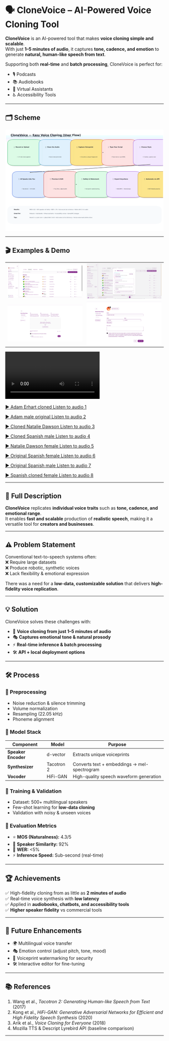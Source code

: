# 🗣️ CloneVoice – AI-Powered Voice Cloning Tool

**CloneVoice** is an AI-powered tool that makes **voice cloning simple and scalable**.  
With just **1–5 minutes of audio**, it captures **tone, cadence, and emotion** to generate **natural, human-like speech from text**.

Supporting both **real-time** and **batch processing**, CloneVoice is perfect for:
- 🎙️ Podcasts
- 📚 Audiobooks
- 🤖 Virtual Assistants
- ♿ Accessibility Tools

---

## 🗂 Scheme

<img src="./img/img-5.png" alt="Scheme" />

---

## 🎬 Examples & Demo

<table>
    <tbody>
        <tr>
            <td>
                <img src="./img/img-1.png" alt="img" />
            </td>
            <td>
                <img src="./img/img-2.png" alt="img" />
            </td>
        </tr>
        <tr>
            <td>
                <img src="./img/img-3.png" alt="img" />
            </td>
            <td>
                <img src="./img/img-4.png" alt="img" />
            </td>
        </tr>
    </tbody>
</table>

<div style="width: 500px;">
<video src="https://github.com/user-attachments/assets/2624294f-6411-43ac-91b8-a70c13ac4da3" controls preload>
    Your browser does not support the video tag.
</video>
</div>


[▶️ Adam Erhart cloned Listen to audio 1](https://raw.githubusercontent.com/AmurKhoyetsyan/clonevoice-ai-low-data-voice-cloning-platform-supporting-real-time-and-batch-inference/master/audio/Adam_Erhart_cloned.mp3)

[▶️ Adam male original Listen to audio 2](https://raw.githubusercontent.com/AmurKhoyetsyan/clonevoice-ai-low-data-voice-cloning-platform-supporting-real-time-and-batch-inference/master/audio/Adam_male_original.mp3)

[▶️ Cloned Natalie Dawson Listen to audio 3](https://raw.githubusercontent.com/AmurKhoyetsyan/clonevoice-ai-low-data-voice-cloning-platform-supporting-real-time-and-batch-inference/master/audio/Cloned_Natalie_Dawson.mp3)

[▶️ Cloned Spanish male Listen to audio 4](https://raw.githubusercontent.com/AmurKhoyetsyan/clonevoice-ai-low-data-voice-cloning-platform-supporting-real-time-and-batch-inference/master/audio/Cloned_Spanish_male.mp3)

[▶️ Natalie Dawson female Listen to audio 5](https://raw.githubusercontent.com/AmurKhoyetsyan/clonevoice-ai-low-data-voice-cloning-platform-supporting-real-time-and-batch-inference/master/audio/Natalie_Dawson_female.mp3)

[▶️ Original Spanish female Listen to audio 6](https://raw.githubusercontent.com/AmurKhoyetsyan/clonevoice-ai-low-data-voice-cloning-platform-supporting-real-time-and-batch-inference/master/audio/Original_Spanish_female.mp3)

[▶️ Original Spanish male Listen to audio 7](https://raw.githubusercontent.com/AmurKhoyetsyan/clonevoice-ai-low-data-voice-cloning-platform-supporting-real-time-and-batch-inference/master/audio/Original_Spanish_male.mp3)

[▶️ Spanish cloned female Listen to audio 8](https://raw.githubusercontent.com/AmurKhoyetsyan/clonevoice-ai-low-data-voice-cloning-platform-supporting-real-time-and-batch-inference/master/audio/Spanish_cloned_female.mp3)

---

## 📝 Full Description

**CloneVoice** replicates **individual voice traits** such as **tone, cadence, and emotional range**.  
It enables **fast and scalable** production of **realistic speech**, making it a versatile tool for **creators and businesses**.

---

## ⚠️ Problem Statement

Conventional text-to-speech systems often:  
❌ Require large datasets  
❌ Produce robotic, synthetic voices  
❌ Lack flexibility & emotional expression

There was a need for a **low-data, customizable solution** that delivers **high-fidelity voice replication**.

---

## 💡 Solution

CloneVoice solves these challenges with:

- 🎤 **Voice cloning from just 1–5 minutes of audio**
- 🎭 **Captures emotional tone & natural prosody**
- ⚡ **Real-time inference & batch processing**
- 🛠️ **API + local deployment options**

---

## 🛠️ Process

### 🔹 Preprocessing
- Noise reduction & silence trimming
- Volume normalization
- Resampling (22.05 kHz)
- Phoneme alignment

### 🔹 Model Stack
| Component         | Model         | Purpose |
|------------------|--------------|---------|
| **Speaker Encoder** | d-vector     | Extracts unique voiceprints |
| **Synthesizer**     | Tacotron 2   | Converts text + embeddings → mel-spectrogram |
| **Vocoder**         | HiFi-GAN     | High-quality speech waveform generation |

### 🔹 Training & Validation
- Dataset: 500+ multilingual speakers
- Few-shot learning for **low-data cloning**
- Validation with noisy & unseen voices

### 🔹 Evaluation Metrics
- ⭐ **MOS (Naturalness):** 4.3/5
- 👤 **Speaker Similarity:** 92%
- 📝 **WER:** <5%
- ⚡ **Inference Speed:** Sub-second (real-time)

---

## 🏆 Achievements

✅ High-fidelity cloning from as little as **2 minutes of audio**  
✅ Real-time voice synthesis with **low latency**  
✅ Applied in **audiobooks, chatbots, and accessibility tools**  
✅ **Higher speaker fidelity** vs commercial tools

---

## 🔮 Future Enhancements

- 🌍 Multilingual voice transfer
- 🎭 Emotion control (adjust pitch, tone, mood)
- 🔐 Voiceprint watermarking for security
- 🛠️ Interactive editor for fine-tuning

---

## 📚 References

1. Wang et al., *Tacotron 2: Generating Human-like Speech from Text* (2017)
2. Kong et al., *HiFi-GAN: Generative Adversarial Networks for Efficient and High Fidelity Speech Synthesis* (2020)
3. Arik et al., *Voice Cloning for Everyone* (2018)
4. Mozilla TTS & Descript Lyrebird API (baseline comparison)

---
